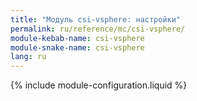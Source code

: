 ```yaml
---
title: "Модуль csi-vsphere: настройки"
permalink: ru/reference/mc/csi-vsphere/
module-kebab-name: csi-vsphere
module-snake-name: csi-vsphere
lang: ru
---
```


{% include module-configuration.liquid %}

<!-- SCHEMA -->